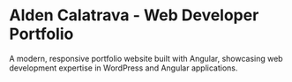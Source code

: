 # Alden Calatrava - Web Developer Portfolio

A modern, responsive portfolio website built with Angular, showcasing web development expertise in WordPress and Angular applications.

